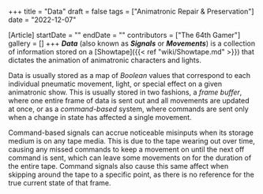 +++
title = "Data"
draft = false
tags = ["Animatronic Repair & Preservation"]
date = "2022-12-07"

[Article]
startDate = ""
endDate = ""
contributors = ["The 64th Gamer"]
gallery = []
+++
<b><i>Data</b></i> (also known as <b><i>Signals</b></i> or <b><i>Movements</b></i>) is a collection of information stored on a [Showtape]({{< ref "wiki/Showtape.md" >}}) that dictates the animation of animatronic characters and lights.

Data is usually stored as a map of <i>Boolean</i> values that correspond to each individual pneumatic movement, light, or special effect on a given animatronic show.  This is usually stored in two fashions, a <i>frame buffer</i>, where one entire frame of data is sent out and all movements are updated at once, or as a <i>command-based</i> system, where commands are sent only when a change in state has affected a single movement. 

Command-based signals can accrue noticeable misinputs when its storage medium is on any tape media. This is due to the tape wearing out over time, causing any missed commands to keep a movement on until the next off command is sent, which can leave some movements on for the duration of the entire tape. Command signals also cause this same affect when skipping around the tape to a specific point, as there is no reference for the true current state of that frame.